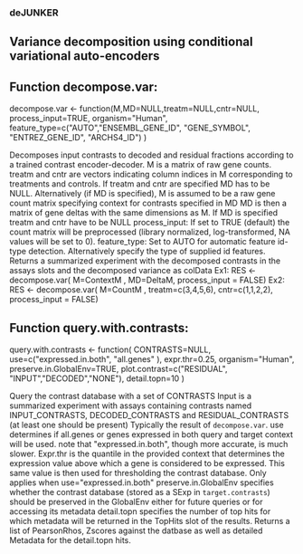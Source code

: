 ### deJUNKER
## Variance decomposition using conditional variational auto-encoders


## Function decompose.var:
decompose.var <- function(M,MD=NULL,treatm=NULL,cntr=NULL, process_input=TRUE, organism="Human",
                      feature_type=c("AUTO","ENSEMBL_GENE_ID", "GENE_SYMBOL", "ENTREZ_GENE_ID", "ARCHS4_ID")  )

 Decomposes input contrasts to decoded and residual fractions according to a trained contrast encoder-decoder.
 M is a matrix of raw gene counts. 
 treatm and cntr are vectors indicating column indices in M corresponding to treatments and controls. If treatm and cntr are specified MD has to be NULL.
 Alternatively (if MD is specified), M is assumed to be a raw gene count matrix specifying context for contrasts specified in MD
 MD is then a matrix of gene deltas with the same dimensions as M. If MD is specified treatm and cntr have to be NULL
 process_input: If set to TRUE (default) the count matrix will be preprocessed (library normalized, log-transformed, NA values will be set to 0).
 feature_type: Set to AUTO for automatic feature id-type detection. Alternatively specify the type of supplied id features.
 Returns a summarized experiment with the decomposed contrasts in the assays slots and
 the decomposed variance as colData
 Ex1: RES <- decompose.var( M=ContextM , MD=DeltaM, process_input = FALSE)
 Ex2: RES <- decompose.var( M=CountM , treatm=c(3,4,5,6), cntr=c(1,1,2,2), process_input = FALSE) 

## Function query.with.contrasts:
query.with.contrasts <- function( CONTRASTS=NULL, use=c("expressed.in.both", "all.genes"  ),
                                  expr.thr=0.25, organism="Human", preserve.in.GlobalEnv=TRUE,
                                  plot.contrast=c("RESIDUAL", "INPUT","DECODED","NONE"),
                                  detail.topn=10 )    
                                  
 Query the contrast database with a set of CONTRASTS
 Input is a summarized experiment with assays containing contrasts named
 INPUT_CONTRASTS, DECODED_CONTRASTS and RESIDUAL_CONTRASTS (at least one should be present)
 Typically the result of `decompose.var`.
 use determines if all.genes or genes expressed in both query and target context will be used.
 note that "expressed.in.both", though more accurate, is much slower.
 Expr.thr is the quantile in the provided context that determines the expression value above which a gene is considered to be expressed. 
 This same value is then used for thresholding the contrast database. Only applies when use="expressed.in.both"
 preserve.in.GlobalEnv specifies whether the contrast database (stored as a SExp in `target.contrasts`)
 should be preserved in the GlobalEnv either for future queries or for accessing its metadata
 detail.topn specifies the number of top hits for which metadata will be returned in the TopHits slot of the results.
 Returns  a list of PearsonRhos, Zscores against the datbase as well as detailed Metadata for the detail.topn hits.
